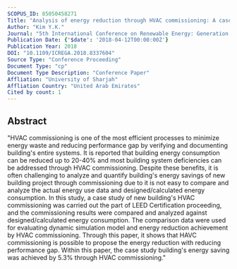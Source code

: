 ```yaml
---
SCOPUS_ID: 85050458271
Title: "Analysis of energy reduction through HVAC commissioning: A case study of a LEED certified new building"
Author: "Kim Y.K."
Journal: "5th International Conference on Renewable Energy: Generation and Application, ICREGA 2018"
Publication Date: {'$date': '2018-04-12T00:00:00Z'}
Publication Year: 2018
DOI: "10.1109/ICREGA.2018.8337604"
Source Type: "Conference Proceeding"
Document Type: "cp"
Document Type Description: "Conference Paper"
Affliation: "University of Sharjah"
Affliation Country: "United Arab Emirates"
Cited by count: 1
---
```


## Abstract
"HVAC commissioning is one of the most efficient processes to minimize energy waste and reducing performance gap by verifying and documenting building's entire systems. It is reported that building energy consumption can be reduced up to 20-40% and most building system deficiencies can be addressed through HVAC commissioning. Despite these benefits, it is often challenging to analyze and quantify building's energy savings of new building project through commissioning due to it is not easy to compare and analyze the actual energy use data and designed/calculated energy consumption. In this study, a case study of new building's HVAC commissioning was carried out the part of LEED Certification proceeding, and the commissioning results were compared and analyzed against designed/calculated energy consumption. The comparison data were used for evaluating dynamic simulation model and energy reduction achievement by HVAC commissioning. Through this paper, it shows that HAVC commissioning is possible to propose the energy reduction with reducing performance gap. Within this paper, the case study building's energy saving was achieved by 5.3% through HVAC commissioning."
